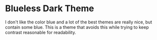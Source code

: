 # Blueless Dark Theme

I don't like the color blue and a lot of the best themes are really nice, but contain some blue. This is a theme that avoids this while trying to keep contrast reasonable for readability.
